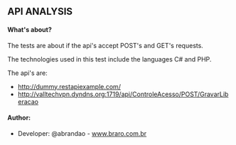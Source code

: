 ## API ANALYSIS

#### What's about?

The tests are about if the api's accept POST's and GET's requests.

The technologies used in this test include the languages C# and PHP.

The api's are: 
  - http://dummy.restapiexample.com/
  - http://valltechvpn.dyndns.org:1719/api/ControleAcesso/POST/GravarLiberacao

  #### Author:
  - Developer: @abrandao - www.braro.com.br